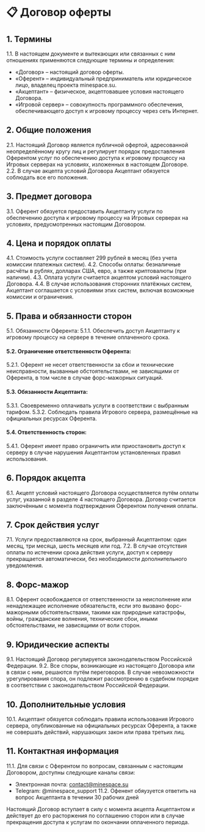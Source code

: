 # 📋 Договор оферты

## 1. Термины
1.1. В настоящем документе и вытекающих или связанных с ним отношениях применяются следующие термины и определения:
- «Договор» – настоящий договор оферты.
- «Оферент» – индивидуальный предприниматель или юридическое лицо, владелец проекта minespace.su.
- «Акцептант» – физическое, акцептовавшее условия настоящего Договора.
- «Игровой сервер» – совокупность программного обеспечения, обеспечивающего доступ к игровому процессу через сеть Интернет.

## 2. Общие положения
2.1. Настоящий Договор является публичной офертой, адресованной неопределённому кругу лиц и регулирует порядок предоставления Оферентом услуг по обеспечению доступа к игровому процессу на Игровых серверах на условиях, изложенных в настоящем Договоре. 2.2. В случае акцепта условий Договора Акцептант обязуется соблюдать все его положения.

## 3. Предмет договора
3.1. Оферент обязуется предоставить Акцептанту услуги по обеспечению доступа к игровому процессу на Игровых серверах на условиях, предусмотренных настоящим Договором.

## 4. Цена и порядок оплаты
4.1. Стоимость услуги составляет 299 рублей в месяц (без учета комиссии платежных систем). 4.2. Способы оплаты: безналичные расчёты в рублях, долларах США, евро, а также криптовалюты (при наличии). 4.3. Оплата услуги считается акцептом условий настоящего Договора. 4.4. В случае использования сторонних платёжных систем, Акцептант соглашается с условиями этих систем, включая возможные комиссии и ограничения.

## 5. Права и обязанности сторон
5.1. Обязанности Оферента:
5.1.1. Обеспечить доступ Акцептанту к игровому процессу на сервере в течение оплаченного срока.

#### 5.2. Ограничение ответственности Оферента:
5.2.1. Оферент не несет ответственности за сбои и технические неисправности, вызванные обстоятельствами, не зависящими от Оферента, в том числе в случае форс-мажорных ситуаций.

#### 5.3. Обязанности Акцептанта:
5.3.1. Своевременно оплачивать услуги в соответствии с выбранным тарифом. 5.3.2. Соблюдать правила Игрового сервера, размещённые на официальных ресурсах Оферента.

#### 5.4. Ответственность сторон:
5.4.1. Оферент имеет право ограничить или приостановить доступ к серверу в случае нарушения Акцептантом установленных правил использования.

## 6. Порядок акцепта
6.1. Акцепт условий настоящего Договора осуществляется путём оплаты услуг, указанной в разделе 4 настоящего Договора. Договор считается заключённым с момента подтверждения Оферентом получения оплаты.

## 7. Срок действия услуг
7.1. Услуги предоставляются на срок, выбранный Акцептантом: один месяц, три месяца, шесть месяцев или год. 7.2. В случае отсутствия оплаты по истечении срока действия услуги, доступ к серверу прекращается автоматически, без необходимости дополнительного уведомления.

## 8. Форс-мажор
8.1. Оферент освобождается от ответственности за неисполнение или ненадлежащее исполнение обязательств, если это вызвано форс-мажорными обстоятельствами, такими как природные катастрофы, войны, гражданские волнения, технические сбои, иными обстоятельствами, не зависящими от воли сторон.

## 9. Юридические аспекты
9.1. Настоящий Договор регулируется законодательством Российской Федерации. 9.2. Все споры, возникающие из настоящего Договора или в связи с ним, решаются путём переговоров. В случае невозможности урегулирования спора, он подлежит рассмотрению в судебном порядке в соответствии с законодательством Российской Федерации.

## 10. Дополнительные условия
10.1. Акцептант обязуется соблюдать правила использования Игрового сервера, опубликованные на официальных ресурсах Оферента, а также не совершать действий, нарушающих закон или права третьих лиц.

## 11. Контактная информация
11.1. Для связи с Оферентом по вопросам, связанным с настоящим Договором, доступны следующие каналы связи:
- Электронная почта: contact@minespace.su
- Telegram: @minespace_support
11.2. Офенент обяузуется ответить на вопрос Акцептанта в течении 30 рабочих дней
  
Настоящий Договор вступает в силу с момента акцепта Акцептантом и действует до его расторжения по соглашению сторон или в случае прекращения доступа к услугам по окончании оплаченного периода.
